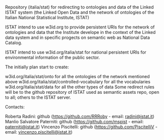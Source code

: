 Repository (italia/stat) for redirecting to ontologies and data of the Linked ISTAT system (the Linked Open Data and the network of ontologies of the Italian National Statistical Institute, ISTAT)

ISTAT intend to use w3id.org to provide persistent URIs for the network of ontologies and data that the Institute develope in the context of the Linked data system and in specific progects on semantic web as National Data Catalog. 

ISTAT intend to use w3id.org/italia/stat for national persistent URIs for environmental information of the public sector.

The initially plan start to create:

w3id.org/italia/stat/onto for all the ontologies of the network mentioned above
w3id.org/italia/stat/controlled-vocabulary for all the vocabularies
w3id.org/italia/stat/data for all the other types of data
Some redirect rules will be to the github repository of ISTAT used as semantic assets repo, open to all; others to the ISTAT server.

Contacts:

Roberta Radini: github (https://github.com/RRRoby - email: radini@istat.it)
Manlio Salvatore Paterniti: github (https://github.com/mspist - email: paterniti@istat.it)
Vincenzo Piscitelli: github (https://github.com/PiscitelliV - email: vincenzo.piscitelli@istat.it)
